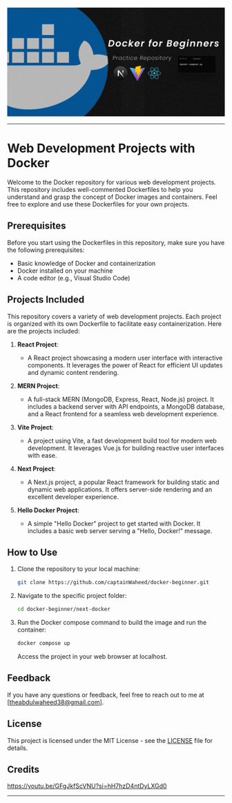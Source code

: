 ![Banner](/Social%20Media%20-%206.png)

---

# Web Development Projects with Docker

Welcome to the Docker repository for various web development projects. This repository includes well-commented Dockerfiles to help you understand and grasp the concept of Docker images and containers. Feel free to explore and use these Dockerfiles for your own projects.

## Prerequisites

Before you start using the Dockerfiles in this repository, make sure you have the following prerequisites:

- Basic knowledge of Docker and containerization
- Docker installed on your machine
- A code editor (e.g., Visual Studio Code)

## Projects Included

This repository covers a variety of web development projects. Each project is organized with its own Dockerfile to facilitate easy containerization. Here are the projects included:

1. **React Project**:

   - A React project showcasing a modern user interface with interactive components. It leverages the power of React for efficient UI updates and dynamic content rendering.

2. **MERN Project**:

   - A full-stack MERN (MongoDB, Express, React, Node.js) project. It includes a backend server with API endpoints, a MongoDB database, and a React frontend for a seamless web development experience.

3. **Vite Project**:

   - A project using Vite, a fast development build tool for modern web development. It leverages Vue.js for building reactive user interfaces with ease.

4. **Next Project**:

   - A Next.js project, a popular React framework for building static and dynamic web applications. It offers server-side rendering and an excellent developer experience.

5. **Hello Docker Project**:
   - A simple "Hello Docker" project to get started with Docker. It includes a basic web server serving a "Hello, Docker!" message.

## How to Use

1. Clone the repository to your local machine:

   ```bash
   git clone https://github.com/captainWaheed/docker-beginner.git
   ```

2. Navigate to the specific project folder:

   ```bash
   cd docker-beginner/next-docker
   ```

3. Run the Docker compose command to build the image and run the container:

   ```bash
   docker compose up
   ```

   Access the project in your web browser at localhost.

## Feedback

If you have any questions or feedback, feel free to reach out to me at [theabdulwaheed38@gmail.com].

## License

This project is licensed under the MIT License - see the [LICENSE](LICENSE) file for details.

## Credits

https://youtu.be/GFgJkfScVNU?si=hH7hzD4ntDyLXGd0

---
